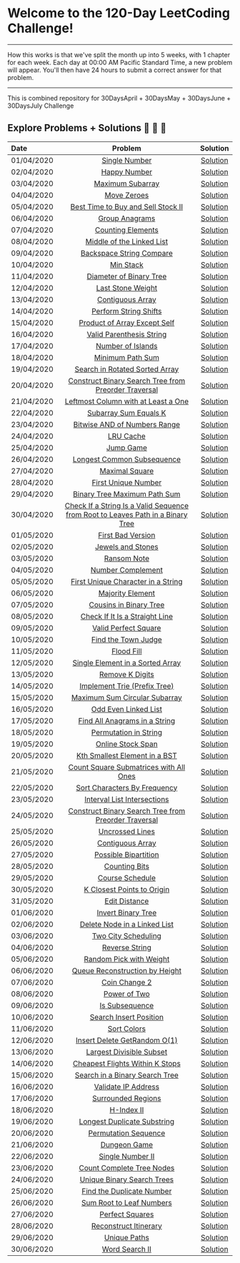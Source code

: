 # Welcome to the 120-Day LeetCoding Challenge!

---
How this works is that we've split the month up into 5 weeks, with 1 chapter for each week. Each day at 00:00 AM Pacific Standard Time, a new problem will appear. You'll then have 24 hours to submit a correct answer for that problem.

---
This is combined repository for 30DaysApril + 30DaysMay  + 30DaysJune + 30DaysJuly Challenge



## Explore Problems + Solutions :rocket: :unicorn: :sunflower:

| Date       |                                                                                   Problem                                                                                  |                                     Solution                                     |
| :--------- | :------------------------------------------------------------------------------------------------------------------------------------------------------------------------: | :------------------------------------------------------------------------------: |
| 01/04/2020 |                                  [Single Number](https://leetcode.com/explore/challenge/card/30-day-leetcoding-challenge/528/week-1/3283)                                  |  [Solution](https://github.com/PranjalAgni/60DaysLeetCode/blob/master/day-1.cpp) |
| 02/04/2020 |                                   [Happy Number](https://leetcode.com/explore/challenge/card/30-day-leetcoding-challenge/528/week-1/3284)                                  |  [Solution](https://github.com/PranjalAgni/60DaysLeetCode/blob/master/day-2.cpp) |
| 03/04/2020 |                                 [Maximum Subarray](https://leetcode.com/explore/challenge/card/30-day-leetcoding-challenge/528/week-1/3285)                                |  [Solution](https://github.com/PranjalAgni/60DaysLeetCode/blob/master/day-3.cpp) |
| 04/04/2020 |                                   [Move Zeroes](https://leetcode.com/explore/challenge/card/30-day-leetcoding-challenge/528/week-1/3286)                                   |  [Solution](https://github.com/PranjalAgni/60DaysLeetCode/blob/master/day-4.cpp) |
| 05/04/2020 |                        [Best Time to Buy and Sell Stock II](https://leetcode.com/explore/challenge/card/30-day-leetcoding-challenge/528/week-1/3287)                       |  [Solution](https://github.com/PranjalAgni/60DaysLeetCode/blob/master/day-5.cpp) |
| 06/04/2020 |                                  [Group Anagrams](https://leetcode.com/explore/challenge/card/30-day-leetcoding-challenge/528/week-1/3288)                                 |  [Solution](https://github.com/PranjalAgni/60DaysLeetCode/blob/master/day-6.cpp) |
| 07/04/2020 |                                [Counting Elements](https://leetcode.com/explore/challenge/card/30-day-leetcoding-challenge/528/week-1/3289)                                |  [Solution](https://github.com/PranjalAgni/60DaysLeetCode/blob/master/day-7.cpp) |
| 08/04/2020 |                            [Middle of the Linked List](https://leetcode.com/explore/challenge/card/30-day-leetcoding-challenge/529/week-2/3290)                            |  [Solution](https://github.com/PranjalAgni/60DaysLeetCode/blob/master/day-8.cpp) |
| 09/04/2020 |                             [Backspace String Compare](https://leetcode.com/explore/challenge/card/30-day-leetcoding-challenge/529/week-2/3291)                            |  [Solution](https://github.com/PranjalAgni/60DaysLeetCode/blob/master/day-9.cpp) |
| 10/04/2020 |                                    [Min Stack](https://leetcode.com/explore/challenge/card/30-day-leetcoding-challenge/529/week-2/3292)                                    | [Solution](https://github.com/PranjalAgni/60DaysLeetCode/blob/master/day-10.cpp) |
| 11/04/2020 |                             [Diameter of Binary Tree](https://leetcode.com/explore/challenge/card/30-day-leetcoding-challenge/529/week-2/3293)                             | [Solution](https://github.com/PranjalAgni/60DaysLeetCode/blob/master/day-11.cpp) |
| 12/04/2020 |                                [Last Stone Weight](https://leetcode.com/explore/challenge/card/30-day-leetcoding-challenge/529/week-2/3297)                                | [Solution](https://github.com/PranjalAgni/60DaysLeetCode/blob/master/day-12.cpp) |
| 13/04/2020 |                                 [Contiguous Array](https://leetcode.com/explore/challenge/card/30-day-leetcoding-challenge/529/week-2/3298)                                | [Solution](https://github.com/PranjalAgni/60DaysLeetCode/blob/master/day-13.cpp) |
| 14/04/2020 |                              [Perform String Shifts](https://leetcode.com/explore/challenge/card/30-day-leetcoding-challenge/529/week-2/3299)                              | [Solution](https://github.com/PranjalAgni/60DaysLeetCode/blob/master/day-14.cpp) |
| 15/04/2020 |                           [Product of Array Except Self](https://leetcode.com/explore/challenge/card/30-day-leetcoding-challenge/530/week-3/3300)                          | [Solution](https://github.com/PranjalAgni/60DaysLeetCode/blob/master/day-15.cpp) |
| 16/04/2020 |                             [Valid Parenthesis String](https://leetcode.com/explore/challenge/card/30-day-leetcoding-challenge/530/week-3/3301)                            | [Solution](https://github.com/PranjalAgni/60DaysLeetCode/blob/master/day-16.cpp) |
| 17/04/2020 |                                [Number of Islands](https://leetcode.com/explore/challenge/card/30-day-leetcoding-challenge/530/week-3/3302)                                | [Solution](https://github.com/PranjalAgni/60DaysLeetCode/blob/master/day-17.cpp) |
| 18/04/2020 |                                 [Minimum Path Sum](https://leetcode.com/explore/challenge/card/30-day-leetcoding-challenge/530/week-3/3303)                                | [Solution](https://github.com/PranjalAgni/60DaysLeetCode/blob/master/day-18.cpp) |
| 19/04/2020 |                          [Search in Rotated Sorted Array](https://leetcode.com/explore/challenge/card/30-day-leetcoding-challenge/530/week-3/3304)                         | [Solution](https://github.com/PranjalAgni/60DaysLeetCode/blob/master/day-19.cpp) |
| 20/04/2020 |               [Construct Binary Search Tree from Preorder Traversal](https://leetcode.com/explore/challenge/card/30-day-leetcoding-challenge/530/week-3/3305)              | [Solution](https://github.com/PranjalAgni/60DaysLeetCode/blob/master/day-20.cpp) |
| 21/04/2020 |                       [Leftmost Column with at Least a One](https://leetcode.com/explore/challenge/card/30-day-leetcoding-challenge/530/week-3/3306)                       | [Solution](https://github.com/PranjalAgni/60DaysLeetCode/blob/master/day-21.cpp) |
| 22/04/2020 |                              [Subarray Sum Equals K](https://leetcode.com/explore/challenge/card/30-day-leetcoding-challenge/531/week-4/3307)                              | [Solution](https://github.com/PranjalAgni/60DaysLeetCode/blob/master/day-22.cpp) |
| 23/04/2020 |                           [Bitwise AND of Numbers Range](https://leetcode.com/explore/challenge/card/30-day-leetcoding-challenge/531/week-4/3308)                          | [Solution](https://github.com/PranjalAgni/60DaysLeetCode/blob/master/day-23.cpp) |
| 24/04/2020 |                                    [LRU Cache](https://leetcode.com/explore/challenge/card/30-day-leetcoding-challenge/531/week-4/3309)                                    | [Solution](https://github.com/PranjalAgni/60DaysLeetCode/blob/master/day-24.cpp) |
| 25/04/2020 |                                    [Jump Game](https://leetcode.com/explore/challenge/card/30-day-leetcoding-challenge/531/week-4/3310)                                    | [Solution](https://github.com/PranjalAgni/60DaysLeetCode/blob/master/day-25.cpp) |
| 26/04/2020 |                            [Longest Common Subsequence](https://leetcode.com/explore/challenge/card/30-day-leetcoding-challenge/531/week-4/3311)                           | [Solution](https://github.com/PranjalAgni/60DaysLeetCode/blob/master/day-26.cpp) |
| 27/04/2020 |                                  [Maximal Square](https://leetcode.com/explore/challenge/card/30-day-leetcoding-challenge/531/week-4/3312)                                 | [Solution](https://github.com/PranjalAgni/60DaysLeetCode/blob/master/day-27.cpp) |
| 28/04/2020 |                               [First Unique Number](https://leetcode.com/explore/challenge/card/30-day-leetcoding-challenge/531/week-4/3313)                               | [Solution](https://github.com/PranjalAgni/60DaysLeetCode/blob/master/day-28.cpp) |
| 29/04/2020 |                           [Binary Tree Maximum Path Sum](https://leetcode.com/explore/challenge/card/30-day-leetcoding-challenge/532/week-5/3314)                          | [Solution](https://github.com/PranjalAgni/60DaysLeetCode/blob/master/day-29.cpp) |
| 30/04/2020 | [Check If a String Is a Valid Sequence from Root to Leaves Path in a Binary Tree](https://leetcode.com/explore/challenge/card/30-day-leetcoding-challenge/532/week-5/3315) | [Solution](https://github.com/PranjalAgni/60DaysLeetCode/blob/master/day-30.cpp) |
| 01/05/2020 |                             [First Bad Version](https://leetcode.com/explore/featured/card/may-leetcoding-challenge/534/week-1st-may-7th/3316)                             | [Solution](https://github.com/PranjalAgni/60DaysLeetCode/blob/master/day-31.cpp) |
| 02/05/2020 |                             [Jewels and Stones](https://leetcode.com/explore/featured/card/may-leetcoding-challenge/534/week-1st-may-7th/3317)                             | [Solution](https://github.com/PranjalAgni/60DaysLeetCode/blob/master/day-32.cpp) |
| 03/05/2020 |                                [Ransom Note](https://leetcode.com/explore/featured/card/may-leetcoding-challenge/534/week-1st-may-7th/3318)                                | [Solution](https://github.com/PranjalAgni/60DaysLeetCode/blob/master/day-33.cpp) |
| 04/05/2020 |                             [Number Complement](https://leetcode.com/explore/featured/card/may-leetcoding-challenge/534/week-1st-may-7th/3319)                             | [Solution](https://github.com/PranjalAgni/60DaysLeetCode/blob/master/day-34.cpp) |
| 05/05/2020 |                     [First Unique Character in a String](https://leetcode.com/explore/featured/card/may-leetcoding-challenge/534/week-1st-may-7th/3320)                    | [Solution](https://github.com/PranjalAgni/60DaysLeetCode/blob/master/day-35.cpp) |
| 06/05/2020 |                              [Majority Element](https://leetcode.com/explore/featured/card/may-leetcoding-challenge/535/week-1st-may-7th/3321)                             | [Solution](https://github.com/PranjalAgni/60DaysLeetCode/blob/master/day-36.cpp) |
| 07/05/2020 |                           [Cousins in Binary Tree](https://leetcode.com/explore/featured/card/may-leetcoding-challenge/535/week-1st-may-7th/3322)                          | [Solution](https://github.com/PranjalAgni/60DaysLeetCode/blob/master/day-37.cpp) |
| 08/05/2020 |                       [Check If It Is a Straight Line](https://leetcode.com/explore/featured/card/may-leetcoding-challenge/535/week-1st-may-7th/3323)                      | [Solution](https://github.com/PranjalAgni/60DaysLeetCode/blob/master/day-38.cpp) |
| 09/05/2020 |                            [Valid Perfect Square](https://leetcode.com/explore/featured/card/may-leetcoding-challenge/535/week-1st-may-7th/3324)                           | [Solution](https://github.com/PranjalAgni/60DaysLeetCode/blob/master/day-39.cpp) |
| 10/05/2020 |                            [Find the Town Judge](https://leetcode.com/explore/featured/card/may-leetcoding-challenge/535/week-1st-may-7th/3325)                            | [Solution](https://github.com/PranjalAgni/60DaysLeetCode/blob/master/day-40.cpp) |
| 11/05/2020 |                                 [Flood Fill](https://leetcode.com/explore/featured/card/may-leetcoding-challenge/535/week-1st-may-7th/3326)                                | [Solution](https://github.com/PranjalAgni/60DaysLeetCode/blob/master/day-41.cpp) |
| 12/05/2020 |                      [Single Element in a Sorted Array](https://leetcode.com/explore/featured/card/may-leetcoding-challenge/535/week-1st-may-7th/3327)                     | [Solution](https://github.com/PranjalAgni/60DaysLeetCode/blob/master/day-42.cpp) |
| 13/05/2020 |                              [Remove K Digits](https://leetcode.com/explore/featured/card/may-leetcoding-challenge/536/week-1st-may-7th/3328)                              | [Solution](https://github.com/PranjalAgni/60DaysLeetCode/blob/master/day-43.cpp) |
| 14/05/2020 |                        [Implement Trie (Prefix Tree)](https://leetcode.com/explore/featured/card/may-leetcoding-challenge/536/week-1st-may-7th/3329)                       | [Solution](https://github.com/PranjalAgni/60DaysLeetCode/blob/master/day-44.cpp) |
| 15/05/2020 |                       [Maximum Sum Circular Subarray](https://leetcode.com/explore/featured/card/may-leetcoding-challenge/536/week-1st-may-7th/3330)                       | [Solution](https://github.com/PranjalAgni/60DaysLeetCode/blob/master/day-45.cpp) |
| 16/05/2020 |                            [Odd Even Linked List](https://leetcode.com/explore/featured/card/may-leetcoding-challenge/536/week-1st-may-7th/3331)                           | [Solution](https://github.com/PranjalAgni/60DaysLeetCode/blob/master/day-46.cpp) |
| 17/05/2020 |                       [Find All Anagrams in a String](https://leetcode.com/explore/featured/card/may-leetcoding-challenge/536/week-1st-may-7th/3332)                       | [Solution](https://github.com/PranjalAgni/60DaysLeetCode/blob/master/day-47.cpp) |
| 18/05/2020 |                           [Permutation in String](https://leetcode.com/explore/featured/card/may-leetcoding-challenge/536/week-1st-may-7th/3333)                           | [Solution](https://github.com/PranjalAgni/60DaysLeetCode/blob/master/day-48.cpp) |
| 19/05/2020 |                             [Online Stock Span](https://leetcode.com/explore/featured/card/may-leetcoding-challenge/536/week-1st-may-7th/3334)                             | [Solution](https://github.com/PranjalAgni/60DaysLeetCode/blob/master/day-49.cpp) |
| 20/05/2020 |                       [Kth Smallest Element in a BST](https://leetcode.com/explore/featured/card/may-leetcoding-challenge/537/week-1st-may-7th/3335)                       | [Solution](https://github.com/PranjalAgni/60DaysLeetCode/blob/master/day-50.cpp) |
| 21/05/2020 |                   [Count Square Submatrices with All Ones](https://leetcode.com/explore/featured/card/may-leetcoding-challenge/537/week-1st-may-7th/3336)                  | [Solution](https://github.com/PranjalAgni/60DaysLeetCode/blob/master/day-51.cpp) |
| 22/05/2020 |                        [Sort Characters By Frequency](https://leetcode.com/explore/featured/card/may-leetcoding-challenge/537/week-1st-may-7th/3337)                       | [Solution](https://github.com/PranjalAgni/60DaysLeetCode/blob/master/day-52.cpp) |
| 23/05/2020 |                        [Interval List Intersections](https://leetcode.com/explore/featured/card/may-leetcoding-challenge/537/week-1st-may-7th/3338)                        | [Solution](https://github.com/PranjalAgni/60DaysLeetCode/blob/master/day-53.cpp) |
| 24/05/2020 |            [Construct Binary Search Tree from Preorder Traversal](https://leetcode.com/explore/featured/card/may-leetcoding-challenge/537/week-1st-may-7th/3339)           | [Solution](https://github.com/PranjalAgni/60DaysLeetCode/blob/master/day-54.cpp) |
| 25/05/2020 |                              [Uncrossed Lines](https://leetcode.com/explore/featured/card/may-leetcoding-challenge/537/week-1st-may-7th/3340)                              | [Solution](https://github.com/PranjalAgni/60DaysLeetCode/blob/master/day-55.cpp) |
| 26/05/2020 |                              [Contiguous Array](https://leetcode.com/explore/featured/card/may-leetcoding-challenge/537/week-1st-may-7th/3341)                             | [Solution](https://github.com/PranjalAgni/60DaysLeetCode/blob/master/day-56.cpp) |
| 27/05/2020 |                            [Possible Bipartition](https://leetcode.com/explore/featured/card/may-leetcoding-challenge/538/week-1st-may-7th/3342)                           | [Solution](https://github.com/PranjalAgni/60DaysLeetCode/blob/master/day-57.cpp) |
| 28/05/2020 |                               [Counting Bits](https://leetcode.com/explore/featured/card/may-leetcoding-challenge/538/week-1st-may-7th/3343)                               | [Solution](https://github.com/PranjalAgni/60DaysLeetCode/blob/master/day-58.cpp) |
| 29/05/2020 |                              [Course Schedule](https://leetcode.com/explore/featured/card/may-leetcoding-challenge/538/week-1st-may-7th/3344)                              | [Solution](https://github.com/PranjalAgni/60DaysLeetCode/blob/master/day-59.cpp) |
| 30/05/2020 |                         [K Closest Points to Origin](https://leetcode.com/explore/featured/card/may-leetcoding-challenge/538/week-1st-may-7th/3345)                        | [Solution](https://github.com/PranjalAgni/60DaysLeetCode/blob/master/day-60.cpp) |
| 31/05/2020 |                               [Edit Distance](https://leetcode.com/explore/featured/card/may-leetcoding-challenge/538/week-1st-may-7th/3346)                               | [Solution](https://github.com/PranjalAgni/60DaysLeetCode/blob/master/day-61.cpp) |
| 01/06/2020 |        [Invert Binary Tree](https://leetcode.com/explore/challenge/card/june-leetcoding-challenge/539/week-1-june-1st-june-7th/3347)        | [Solution](https://github.com/PranjalAgni/90DaysLeetCode/blob/master/day-62.cpp) |
| 02/06/2020 |   [Delete Node in a Linked List](https://leetcode.com/explore/challenge/card/june-leetcoding-challenge/539/week-1-june-1st-june-7th/3348)   | [Solution](https://github.com/PranjalAgni/90DaysLeetCode/blob/master/day-63.cpp) |
| 03/06/2020 |        [Two City Scheduling](https://leetcode.com/explore/challenge/card/june-leetcoding-challenge/539/week-1-june-1st-june-7th/3349)       | [Solution](https://github.com/PranjalAgni/90DaysLeetCode/blob/master/day-64.cpp) |
| 04/06/2020 |          [Reverse String](https://leetcode.com/explore/challenge/card/june-leetcoding-challenge/540/week-2-june-8th-june-14th/3350)         | [Solution](https://github.com/PranjalAgni/90DaysLeetCode/blob/master/day-65.cpp) |
| 05/06/2020 |     [Random Pick with Weight](https://leetcode.com/explore/challenge/card/june-leetcoding-challenge/540/week-2-june-8th-june-14th/3351)     | [Solution](https://github.com/PranjalAgni/90DaysLeetCode/blob/master/day-66.cpp) |
| 06/06/2020 |  [Queue Reconstruction by Height](https://leetcode.com/explore/challenge/card/june-leetcoding-challenge/540/week-2-june-8th-june-14th/3352) | [Solution](https://github.com/PranjalAgni/90DaysLeetCode/blob/master/day-67.cpp) |
| 07/06/2020 |          [Coin Change 2](https://leetcode.com/explore/challenge/card/june-leetcoding-challenge/540/week-2-june-8th-june-14th/3353)          | [Solution](https://github.com/PranjalAgni/90DaysLeetCode/blob/master/day-68.cpp) |
| 08/06/2020 |           [Power of Two](https://leetcode.com/explore/challenge/card/june-leetcoding-challenge/540/week-2-june-8th-june-14th/3354)          | [Solution](https://github.com/PranjalAgni/90DaysLeetCode/blob/master/day-69.cpp) |
| 09/06/2020 |          [Is Subsequence](https://leetcode.com/explore/challenge/card/june-leetcoding-challenge/540/week-2-june-8th-june-14th/3355)         | [Solution](https://github.com/PranjalAgni/90DaysLeetCode/blob/master/day-70.cpp) |
| 10/06/2020 |      [Search Insert Position](https://leetcode.com/explore/challenge/card/june-leetcoding-challenge/540/week-2-june-8th-june-14th/3356)     | [Solution](https://github.com/PranjalAgni/90DaysLeetCode/blob/master/day-71.cpp) |
| 11/06/2020 |           [Sort Colors](https://leetcode.com/explore/challenge/card/june-leetcoding-challenge/541/week-3-june-8th-june-21th/3357)           | [Solution](https://github.com/PranjalAgni/90DaysLeetCode/blob/master/day-72.cpp) |
| 12/06/2020 |   [Insert Delete GetRandom O(1)](https://leetcode.com/explore/challenge/card/june-leetcoding-challenge/541/week-3-june-8th-june-21th/3358)  | [Solution](https://github.com/PranjalAgni/90DaysLeetCode/blob/master/day-73.cpp) |
| 13/06/2020 |     [Largest Divisible Subset](https://leetcode.com/explore/challenge/card/june-leetcoding-challenge/541/week-3-june-8th-june-21th/3359)    | [Solution](https://github.com/PranjalAgni/90DaysLeetCode/blob/master/day-74.cpp) |
| 14/06/2020 | [Cheapest Flights Within K Stops](https://leetcode.com/explore/challenge/card/june-leetcoding-challenge/541/week-3-june-8th-june-21th/3360) | [Solution](https://github.com/PranjalAgni/90DaysLeetCode/blob/master/day-75.cpp) |
| 15/06/2020 | [Search in a Binary Search Tree](https://leetcode.com/explore/challenge/card/june-leetcoding-challenge/541/week-3-june-15th-june-21st/3361) | [Solution](https://github.com/PranjalAgni/90DaysLeetCode/blob/master/day-76.cpp) |
| 16/06/2020 |       [Validate IP Address](https://leetcode.com/explore/challenge/card/june-leetcoding-challenge/541/week-3-june-15th-june-21st/3362)      | [Solution](https://github.com/PranjalAgni/90DaysLeetCode/blob/master/day-77.cpp) |
| 17/06/2020 |       [Surrounded Regions](https://leetcode.com/explore/challenge/card/june-leetcoding-challenge/541/week-3-june-15th-june-21st/3363)       | [Solution](https://github.com/PranjalAgni/90DaysLeetCode/blob/master/day-78.cpp) |
| 18/06/2020 |            [H-Index II](https://leetcode.com/explore/challenge/card/june-leetcoding-challenge/542/week-4-june-8th-june-28th/3364)           | [Solution](https://github.com/PranjalAgni/90DaysLeetCode/blob/master/day-79.cpp) |
| 19/06/2020 |   [Longest Duplicate Substring](https://leetcode.com/explore/challenge/card/june-leetcoding-challenge/542/week-4-june-8th-june-28th/3365)   | [Solution](https://github.com/PranjalAgni/90DaysLeetCode/blob/master/day-80.cpp) |
| 20/06/2020 |       [Permutation Sequence](https://leetcode.com/explore/challenge/card/june-leetcoding-challenge/542/week-4-june-8th-june-28th/3366)      | [Solution](https://github.com/PranjalAgni/90DaysLeetCode/blob/master/day-81.cpp) |
| 21/06/2020 |           [Dungeon Game](https://leetcode.com/explore/challenge/card/june-leetcoding-challenge/542/week-4-june-8th-june-28th/3367)          | [Solution](https://github.com/PranjalAgni/90DaysLeetCode/blob/master/day-82.cpp) |
| 22/06/2020 |         [Single Number II](https://leetcode.com/explore/challenge/card/june-leetcoding-challenge/542/week-4-june-8th-june-28th/3368)        | [Solution](https://github.com/PranjalAgni/90DaysLeetCode/blob/master/day-83.cpp) |
| 23/06/2020 |    [Count Complete Tree Nodes](https://leetcode.com/explore/challenge/card/june-leetcoding-challenge/542/week-4-june-8th-june-28th/3369)    | [Solution](https://github.com/PranjalAgni/90DaysLeetCode/blob/master/day-84.cpp) |
| 24/06/2020 |    [Unique Binary Search Trees](https://leetcode.com/explore/challenge/card/june-leetcoding-challenge/542/week-4-june-8th-june-28th/3370)   | [Solution](https://github.com/PranjalAgni/90DaysLeetCode/blob/master/day-85.cpp) |
| 25/06/2020 |    [Find the Duplicate Number](https://leetcode.com/explore/challenge/card/june-leetcoding-challenge/543/week-5-june-8th-june-35th/3371)    | [Solution](https://github.com/PranjalAgni/90DaysLeetCode/blob/master/day-86.cpp) |
| 26/06/2020 |     [Sum Root to Leaf Numbers](https://leetcode.com/explore/challenge/card/june-leetcoding-challenge/543/week-5-june-8th-june-35th/3372)    | [Solution](https://github.com/PranjalAgni/90DaysLeetCode/blob/master/day-87.cpp) |
| 27/06/2020 |         [Perfect Squares](https://leetcode.com/explore/challenge/card/june-leetcoding-challenge/543/week-5-june-8th-june-35th/3373)         | [Solution](https://github.com/PranjalAgni/90DaysLeetCode/blob/master/day-88.cpp) |
| 28/06/2020 |      [Reconstruct Itinerary](https://leetcode.com/explore/challenge/card/june-leetcoding-challenge/543/week-5-june-8th-june-35th/3374)      | [Solution](https://github.com/PranjalAgni/90DaysLeetCode/blob/master/day-89.cpp) |
| 29/06/2020 |           [Unique Paths](https://leetcode.com/explore/challenge/card/june-leetcoding-challenge/543/week-5-june-8th-june-35th/3375)          | [Solution](https://github.com/PranjalAgni/90DaysLeetCode/blob/master/day-90.cpp) |
| 30/06/2020 |          [Word Search II](https://leetcode.com/explore/challenge/card/june-leetcoding-challenge/543/week-5-june-8th-june-35th/3376)         | [Solution](https://github.com/PranjalAgni/90DaysLeetCode/blob/master/day-91.cpp) |
